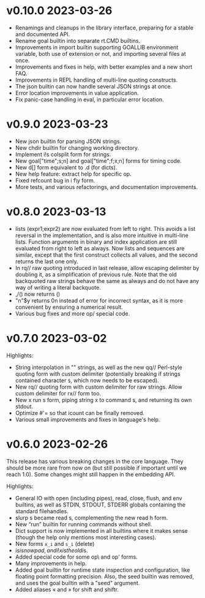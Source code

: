# v0.10.0 2023-03-26

+ Renamings and cleanups in the library interface, preparing for a stable
  and documented API.
+ Rename goal builtin into separate rt.CMD builtins.
+ Improvements in import builtin supporting GOALLIB environment variable,
  both use of extension or not, and importing several files at once.
+ Improvements and fixes in help, with better examples and a new short FAQ.
+ Improvements in REPL handling of multi-line quoting constructs.
+ The json builtin can now handle several JSON strings at once.
+ Error location improvements in value application.
+ Fix panic-case handling in eval, in particular error location.

# v0.9.0 2023-03-23

+ New json builtin for parsing JSON strings.
+ New chdir builtin for changing working directory.
+ Implement i!s colsplit form for strings.
+ New goal["time";s;n] and goal["time";f;x;n] forms for timing code.
+ New d[] form equivalent to .d (for dicts).
+ New help feature: extract help for specific op.
+ Fixed refcount bug in i f\y form.
+ More tests, and various refactorings, and documentation improvements.

# v0.8.0 2023-03-13

+ lists (expr1;expr2) are now evaluated from left to right. This avoids a list
  reversal in the implementation, and is also more intuitive in multi-line
  lists. Function arguments in binary and index application are still evaluated
  from right to left as always.  Now lists and sequences are similar, except
  that the first construct collects all values, and the second returns the last
  one only.
+ In rq// raw quoting introduced in last release, allow escaping delimiter by
  doubling it, as a simplification of previous rule. Note that the old
  backquoted raw strings behave the same as always and do not have any way of
  writing a literal backquote.
+ ,/() now returns ()
+ "n"$y returns 0n instead of error for incorrect syntax, as it is more
  convenient by ensuring a numerical result.
+ Various bug fixes and more op/ special code.

# v0.7.0 2023-03-02

Highlights:

+ String interpolation in "" strings, as well as the new qq// Perl-style
  quoting form with custom delimiter (potentially breaking if strings contained
  character `$`, which now needs to be escaped).
+ New rq// quoting form with custom delimiter for raw strings. Allow custom
  delimiter for rx// form too.
+ New x run s form, piping string x to command s, and returning its own stdout.
+ Optimize #'= so that icount can be finally removed.
+ Various small improvements and fixes in language's help.

# v0.6.0 2023-02-26

This release has various breaking changes in the core language.  They should be
more rare from now on (but still possible if important until we reach 1.0).
Some changes might still happen in the embedding API.

Highlights:

* General IO with open (including pipes), read, close, flush, and env builtins,
  as well as STDIN, STDOUT, STDERR globals containing the standard filehandles.
* slurp s became read s, complementing the new read h form.
* New “run” builtin for running commands without shell.
* Dict support is now implemented in all builtins where it makes sense (though
  the help only mentions most interesting cases).
* New forms `x_i` and `s_i` (delete)
* i$s is now pad, and i!x is the old i$s.
* Added special code for some op\ and op' forms.
* Many improvements in help.
* Added goal builtin for runtime state inspection and configuration, like
  floating point formatting precision. Also, the seed builtin was removed, and
  uses the goal builtin with a "seed" argument.
* Added aliases « and » for shift and shiftr.
